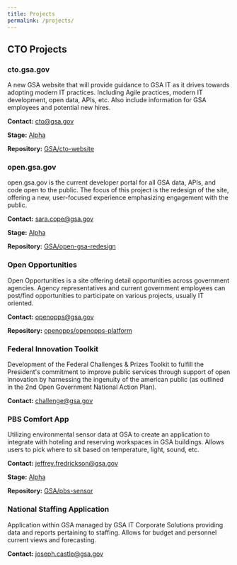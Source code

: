 ```yaml
---
title: Projects
permalink: /projects/
---
```


## CTO Projects

### cto.gsa.gov
A new GSA website that will provide guidance to GSA IT as it drives towards adopting modern IT practices.  Including Agile practices, modern IT development, open data, APIs, etc.  Also include information for GSA employees and potential new hires.

**Contact:** [cto@gsa.gov](mailto:cto@gsa.gov)

**Stage:** [Alpha](/projects/stages/#alpha)

**Repository:** [GSA/cto-website](https://github.com/GSA/cto-website)

### open.gsa.gov
open.gsa.gov is the current developer portal for all GSA data, APIs, and code open to the public.  The focus of this project is the redesign of the site, offering a new, user-focused experience emphasizing engagement with the public.

**Contact:** [sara.cope@gsa.gov](mailto:sara.cope@gsa.gov)

**Stage:** [Alpha](/projects/stages/#alpha)

**Repository:** [GSA/open-gsa-redesign](https://github.com/GSA/open-gsa-redesign)

### Open Opportunities
Open Opportunities is a site offering detail opportunities across government agencies.  Agency representatives and current government employees can post/find opportunities to participate on various projects, usually IT oriented.

**Contact:** [openopps@gsa.gov](mailto:openopps@gsa.gov)

**Repository:** [openopps/openopps-platform](https://github.com/openopps/openopps-platform)

### Federal Innovation Toolkit
Development of the Federal Challenges & Prizes Toolkit to fulfill the President's commitment  to improve public services through support of open innovation by harnessing the ingenuity of the american public (as outlined in the 2nd Open Government National Action Plan).

**Contact:** [challenge@gsa.gov](mailto:challenge@gsa.gov)

### PBS Comfort App
Utilizing environmental sensor data at GSA to create an application to integrate with hoteling and reserving workspaces in GSA buildings.  Allows users to pick where to sit based on temperature, light, sound, etc.

**Contact:** [jeffrey.fredrickson@gsa.gov](mailto:jeffrey.fredrickson@gsa.gov)

**Stage:** [Alpha](/projects/stages/#alpha)

**Repository:** [GSA/pbs-sensor](https://github.com/GSA/pbs-sensor)

### National Staffing Application
Application within GSA managed by GSA IT Corporate Solutions providing data and reports pertaining to staffing.  Allows for budget and personnel current views and forecasting.

**Contact:** [joseph.castle@gsa.gov](mailto:joseph.castle@gsa.gov)
